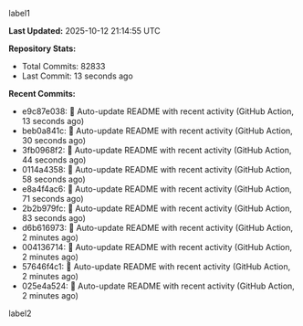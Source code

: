 
label1 
<!-- ACTIVITY_START -->
**Last Updated:** 2025-10-12 21:14:55 UTC

**Repository Stats:**
- Total Commits: 82833
- Last Commit: 13 seconds ago

**Recent Commits:**
- e9c87e038: 🤖 Auto-update README with recent activity (GitHub Action, 13 seconds ago)
- beb0a841c: 🤖 Auto-update README with recent activity (GitHub Action, 30 seconds ago)
- 3fb0968f2: 🤖 Auto-update README with recent activity (GitHub Action, 44 seconds ago)
- 0114a4358: 🤖 Auto-update README with recent activity (GitHub Action, 58 seconds ago)
- e8a4f4ac6: 🤖 Auto-update README with recent activity (GitHub Action, 71 seconds ago)
- 2b2b979fc: 🤖 Auto-update README with recent activity (GitHub Action, 83 seconds ago)
- d6b616973: 🤖 Auto-update README with recent activity (GitHub Action, 2 minutes ago)
- 004136714: 🤖 Auto-update README with recent activity (GitHub Action, 2 minutes ago)
- 57646f4c1: 🤖 Auto-update README with recent activity (GitHub Action, 2 minutes ago)
- 025e4a524: 🤖 Auto-update README with recent activity (GitHub Action, 2 minutes ago)
<!-- ACTIVITY_END -->

label2
